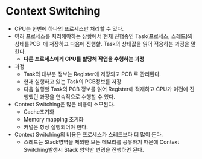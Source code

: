 # Context Switching

* CPU는 한번에 하나의 프로세스만 처리할 수 있다.
* 여러 프로세스를 처리해야하는 상황에서 현재 진행중인 Task(프로세스, 스레드)의 상태를PCB  에 저장하고 다음에 진행할. Task의 상태값을 읽어 적용하는 과정을 말한다.
  * **다른 프로세스에게 CPU를 할당해 작업을 수행하는 과정**
* 과정
  * Task의 대부분 정보는 Register에 저장되고 PCB 로 관리된다.
  * 현재 실행하고 있는 Task의 PCB정보를 저장
  * 다음 실행할 Task의 PCB 정보를 읽어 Register에 적재하고 CPU가 이전에 진행했던 과정을 연속적으로 수행할 수 있다.
* Context Switching은 많은 비용이 소모된다.
  * Cache초기화
  * Memory mapping 초기화
  * 커널은 항상 실행되어야 한다.
* Context Switching의 비용은 프로세스가 스레드보다 더 많이 든다.
  * 스레드는 Stack영역을 제외한 모든 메모리를 공유하기 때문에 Context Switching발생시 Stack 영역만 변경을 진행하면 된다.